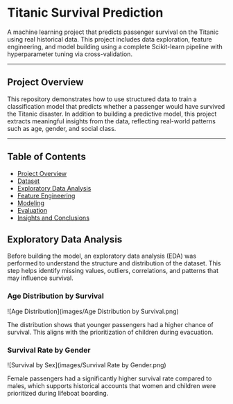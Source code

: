 # Titanic Survival Prediction

A machine learning project that predicts passenger survival on the Titanic using real historical data. This project includes data exploration, feature engineering, and model building using a complete Scikit-learn pipeline with hyperparameter tuning via cross-validation.

---

## Project Overview

This repository demonstrates how to use structured data to train a classification model that predicts whether a passenger would have survived the Titanic disaster. In addition to building a predictive model, this project extracts meaningful insights from the data, reflecting real-world patterns such as age, gender, and social class.

---

## Table of Contents

- [Project Overview](#project-overview)
- [Dataset](#dataset)
- [Exploratory Data Analysis](#exploratory-data-analysis)
- [Feature Engineering](#feature-engineering)
- [Modeling](#modeling)
- [Evaluation](#evaluation)
- [Insights and Conclusions](#insights-and-conclusions)

## Exploratory Data Analysis

Before building the model, an exploratory data analysis (EDA) was performed to understand the structure and distribution of the dataset. This step helps identify missing values, outliers, correlations, and patterns that may influence survival.

### Age Distribution by Survival

![Age Distribution](images/Age Distribution by Survival.png)

The distribution shows that younger passengers had a higher chance of survival. This aligns with the prioritization of children during evacuation.

### Survival Rate by Gender

![Survival by Sex](images/Survival Rate by Gender.png)

Female passengers had a significantly higher survival rate compared to males, which supports historical accounts that women and children were prioritized during lifeboat boarding.
